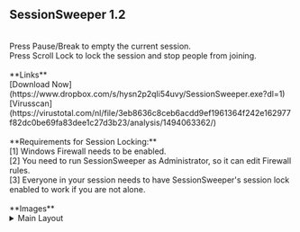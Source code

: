 ## **SessionSweeper 1.2**
<br>
Press Pause/Break to empty the current session.<br>
Press Scroll Lock to lock the session and stop people from joining.<br>
<br>
**Links**<br>
[Download Now](https://www.dropbox.com/s/hysn2p2qli54uvy/SessionSweeper.exe?dl=1)<br>
[Virusscan](https://virustotal.com/nl/file/3eb8636c8ceb6acdd9ef1961364f242e162977f82dc0be69fa83dee1c27d3b23/analysis/1494063362/)<br>
<br>
**Requirements for Session Locking:**<br>
[1] Windows Firewall needs to be enabled.<br>
[2] You need to run SessionSweeper as Administrator, so it can edit Firewall rules.<br>
[3] Everyone in your session needs to have SessionSweeper's session lock enabled to work if you are not alone.<br>
<br>
**Images**
<br>
<details> 
  <summary>Main Layout</summary>
  <img src="http://image.prntscr.com/image/ae220ef359644fddafc2140e0a18ea6e.png"/>
</details>

